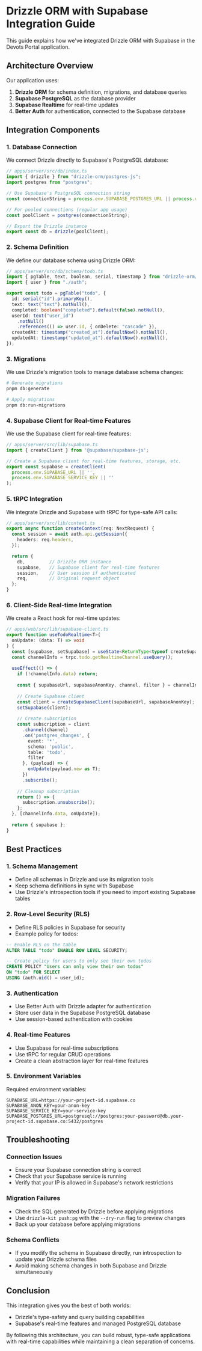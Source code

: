 # Drizzle ORM with Supabase Integration Guide

This guide explains how we've integrated Drizzle ORM with Supabase in the Devots Portal application.

## Architecture Overview

Our application uses:

1. **Drizzle ORM** for schema definition, migrations, and database queries
2. **Supabase PostgreSQL** as the database provider
3. **Supabase Realtime** for real-time updates
4. **Better Auth** for authentication, connected to the Supabase database

## Integration Components

### 1. Database Connection

We connect Drizzle directly to Supabase's PostgreSQL database:

```typescript
// apps/server/src/db/index.ts
import { drizzle } from "drizzle-orm/postgres-js";
import postgres from "postgres";

// Use Supabase's PostgreSQL connection string
const connectionString = process.env.SUPABASE_POSTGRES_URL || process.env.DATABASE_URL || "";

// For pooled connections (regular app usage)
const poolClient = postgres(connectionString);

// Export the Drizzle instance
export const db = drizzle(poolClient);
```

### 2. Schema Definition

We define our database schema using Drizzle ORM:

```typescript
// apps/server/src/db/schema/todo.ts
import { pgTable, text, boolean, serial, timestamp } from "drizzle-orm/pg-core";
import { user } from "./auth";

export const todo = pgTable("todo", {
  id: serial("id").primaryKey(),
  text: text("text").notNull(),
  completed: boolean("completed").default(false).notNull(),
  userId: text("user_id")
    .notNull()
    .references(() => user.id, { onDelete: "cascade" }),
  createdAt: timestamp("created_at").defaultNow().notNull(),
  updatedAt: timestamp("updated_at").defaultNow().notNull(),
});
```

### 3. Migrations

We use Drizzle's migration tools to manage database schema changes:

```bash
# Generate migrations
pnpm db:generate

# Apply migrations
pnpm db:run-migrations
```

### 4. Supabase Client for Real-time Features

We use the Supabase client for real-time features:

```typescript
// apps/server/src/lib/supabase.ts
import { createClient } from '@supabase/supabase-js';

// Create a Supabase client for real-time features, storage, etc.
export const supabase = createClient(
  process.env.SUPABASE_URL || '',
  process.env.SUPABASE_SERVICE_KEY || ''
);
```

### 5. tRPC Integration

We integrate Drizzle and Supabase with tRPC for type-safe API calls:

```typescript
// apps/server/src/lib/context.ts
export async function createContext(req: NextRequest) {
  const session = await auth.api.getSession({
    headers: req.headers,
  });

  return {
    db,         // Drizzle ORM instance
    supabase,   // Supabase client for real-time features
    session,    // User session if authenticated
    req,        // Original request object
  };
}
```

### 6. Client-Side Real-time Integration

We create a React hook for real-time updates:

```typescript
// apps/web/src/lib/supabase-client.ts
export function useTodoRealtime<T>(
  onUpdate: (data: T) => void
) {
  const [supabase, setSupabase] = useState<ReturnType<typeof createSupabaseClient> | null>(null);
  const channelInfo = trpc.todo.getRealtimeChannel.useQuery();
  
  useEffect(() => {
    if (!channelInfo.data) return;
    
    const { supabaseUrl, supabaseAnonKey, channel, filter } = channelInfo.data;
    
    // Create Supabase client
    const client = createSupabaseClient(supabaseUrl, supabaseAnonKey);
    setSupabase(client);
    
    // Create subscription
    const subscription = client
      .channel(channel)
      .on('postgres_changes', { 
        event: '*', 
        schema: 'public', 
        table: 'todo',
        filter
      }, (payload) => {
        onUpdate(payload.new as T);
      })
      .subscribe();
    
    // Cleanup subscription
    return () => {
      subscription.unsubscribe();
    };
  }, [channelInfo.data, onUpdate]);
  
  return { supabase };
}
```

## Best Practices

### 1. Schema Management

- Define all schemas in Drizzle and use its migration tools
- Keep schema definitions in sync with Supabase
- Use Drizzle's introspection tools if you need to import existing Supabase tables

### 2. Row-Level Security (RLS)

- Define RLS policies in Supabase for security
- Example policy for todos:

```sql
-- Enable RLS on the table
ALTER TABLE "todo" ENABLE ROW LEVEL SECURITY;

-- Create policy for users to only see their own todos
CREATE POLICY "Users can only view their own todos" 
ON "todo" FOR SELECT 
USING (auth.uid() = user_id);
```

### 3. Authentication

- Use Better Auth with Drizzle adapter for authentication
- Store user data in the Supabase PostgreSQL database
- Use session-based authentication with cookies

### 4. Real-time Features

- Use Supabase for real-time subscriptions
- Use tRPC for regular CRUD operations
- Create a clean abstraction layer for real-time features

### 5. Environment Variables

Required environment variables:

```
SUPABASE_URL=https://your-project-id.supabase.co
SUPABASE_ANON_KEY=your-anon-key
SUPABASE_SERVICE_KEY=your-service-key
SUPABASE_POSTGRES_URL=postgresql://postgres:your-password@db.your-project-id.supabase.co:5432/postgres
```

## Troubleshooting

### Connection Issues

- Ensure your Supabase connection string is correct
- Check that your Supabase service is running
- Verify that your IP is allowed in Supabase's network restrictions

### Migration Failures

- Check the SQL generated by Drizzle before applying migrations
- Use `drizzle-kit push:pg` with the `--dry-run` flag to preview changes
- Back up your database before applying migrations

### Schema Conflicts

- If you modify the schema in Supabase directly, run introspection to update your Drizzle schema files
- Avoid making schema changes in both Supabase and Drizzle simultaneously

## Conclusion

This integration gives you the best of both worlds:

- Drizzle's type-safety and query building capabilities
- Supabase's real-time features and managed PostgreSQL database

By following this architecture, you can build robust, type-safe applications with real-time capabilities while maintaining a clean separation of concerns.
